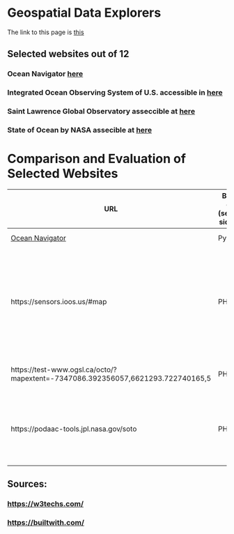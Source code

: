
# Geospatial Data Explorers

The link to this page is [this](https://hmarvi.github.io/index.html)

## Selected websites out of 12

### Ocean Navigator [here](http://navigator.oceansdata.ca/public/)
### Integrated Ocean Observing System of U.S. accessible in [here](https://sensors.ioos.us/#map)
### Saint Lawrence Global Observatory asseccible at [here](https://test-www.ogsl.ca/en)
### State of Ocean by NASA assecible at [here](https://podaac-tools.jpl.nasa.gov/soto/#b=BlueMarble_ShadedRelief_Bathymetry&l=GHRSST_L4_MUR_Sea_Surface_Temperature(la=true),MODIS_Aqua_CorrectedReflectance_TrueColor,MODIS_Aqua_Chlorophyll_A,jpl_l4_mur_ssta___ssta___36000_x_18000___daynight&ve=-225,-54.0859375,-10,54.0859375&pl=false&pb=false&d=2019-11-29&ao=false&as=2019-11-22&ae=2019-11-29&asz=1/day&afr=500&tlr=days)


# Comparison and Evaluation of Selected Websites

<main>
  <div class="table-wrapper" tabindex="0">
<table >
   <thead>
  <tr>
 <th >URL</th>
 <th >Back-end (server-side PL)</th>
 <th >Front-end (client-side PL)</th>
 <th >Web-server</th>
 <th >Content Management System</th>
 <th >Widget</th>
 <th >OS and severs</th>
 <th >Framework</th>
 <th >Web-hosting provider</th>
 <th >Content delivery network </th>
 <th >Analytics and tracking  </th>
 <th >mapping </th>
 <th >image file formats </th>
 <th >JS libraries </th>
  <th >Other technologies </th>
    <th >Evaluation </th>
  </tr>
      <thead>
        <tbody>
  <tr>
  <td > <a href="http://navigator.oceansdata.ca/public/">Ocean Navigator </a></td>
 <td > Python</td>
 <td >reactJS</td>
 <td >Gunicorn </td>
 <td >-</td>
 <td >-</td>
 <td >-</td>
 <td >-</td>
 <td >-</td>
 <td >StackPath BootstrapCDN</td>
 <td >- </td>
 <td >OpenLayers </td>
 <td >PNG</td>
 <td >JQuery </td>
  <td >- </td>
  <td >- </td>
  </tr>
  <tr>
    <td >https://sensors.ioos.us/#map</td>
    <td >PHP</td>
 <td >JavaScript</td>
 <td >nginx </td>
 <td >-</td>
 <td >Font Awesome, Google Font API</td>
 <td >-</td>
 <td >CExpressJS</td>
 <td >Amazon</td>
 <td >GStatic Google Static Content Usage Statistics </td>
 <td >- </td>
 <td >Leaflet</td>
 <td >Not sure! (xhr request??!)</td>
 <td >Backbone.js, Marionette, underscore, D3, Hogan  </td>
  <td > Node.Js's frame work (ExpressJs)</td>
  <td >est among these. Works both with hovering and clicking (sp less data is rendered on the fly). I like the hegxagons. </td>
  </tr>
  <tr>
 <td >https://test-www.ogsl.ca/octo/?mapextent=-7347086.392356057,6621293.722740165,5 </td>
 <td >PHP</td>
 <td >JavaScript</td>
 <td >Apache</td>
 <td >Drupal</td>
 <td >MailChimp, Font Awesome, tdemePunch </td>
 <td >-</td>
 <td >-</td>
 <td >-</td>
 <td >-</td>
 <td >-</td>
 <td >- </td>
 <td >PNG, JPEG, bmp </td>
 <td >Hammer, JQuery, utilJS, Onion,JS,CommonJS </td>
  <td >OWL Carousel </td>
  <td >-</td>
  </tr>
  
  <tr>
 <td >https://podaac-tools.jpl.nasa.gov/soto </td>
 <td >PHP</td>
 <td >JavaScript</td>
 <td >Apache</td>
 <td >Drupal</td>
 <td >Sitelinks search box , Google tag manager  | Red Hat enterprise linux, Open SSL </td>
 <td >Amazon</td>
 <td >-</td>
 <td >Amazon cloud front</td>
 <td >CrazyEgg </td>
 <td >Leaflet</td>
 <td >Content Cell </td>
 <td >image file formats </td>
 <td >Jhtml5shiv, Modernizr, jQuery, jQuery once,  jQuery UI, jQuery UI Tabs, Tablesorter</td>
  <td >-</td>
  <td >-</td>
  </tr>
  </tbody>
</table>
</div>
</main>

## Sources: 
### https://w3techs.com/
### https://builtwith.com/

